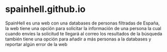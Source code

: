 # spainhell.github.io
SpainHell es una web con una databases de personas filtradas de España, la web tiene una opción para solicitar la información de una persona la cual cuando envíes la solicitud te llegará al correo los resultados de la búsqueda también tiene una opción para añadir a más personas a la databases y reportar algún error de la web
